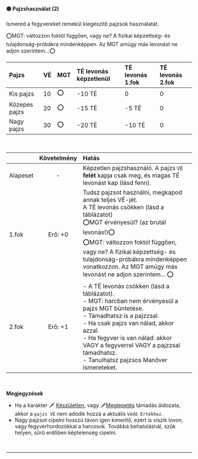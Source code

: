 #### 🟣 Pajzshasználat (2)

Ismered a fegyvereket remekül kiegészítő pajzsok használatát.

⭕MGT: változzon foktól függően, vagy ne? A fizikai képzettség- és tulajdonság-próbákra mindenképpen. Az MGT amúgy más levonást ne adjon szerintem...⭕


| Pajzs | VÉ  | MGT | TÉ levonás képzetlenül | TÉ levonás 1.fok | TÉ levonás 2.fok |
| :----------- | :----------- | :----------- | :----------- | :----------- | :----------- |
| Kis pajzs | 10 | ⭕ | -10 TÉ | 0 | 0 |
| Közepes pajzs | 20  | ⭕ | -15 TÉ | -5 TÉ | 0 |
| Nagy pajzs | 30 | ⭕ | -20 TÉ | -10 TÉ | 0 |

<br />

| |  Követelmény | Hatás  |
| :----------- | :-----------: | :----------- |
| Alapeset| - | Képzetlen pajzshasználó. A pajzs `VÉ` **felét** kapja csak meg, és magas TÉ levonást kap (lásd fenn). |
| 1.fok | Erő: +0 | Tudsz pajzsot használni, megkapod annak teljes VÉ-jét.<br />A TÉ levonás csökken (lásd a táblázatot)<br />⭕MGT érvényesül? (az brutál levonás!)⭕<br />⭕MGT: változzon foktól függően, vagy ne? A fizikai képzettség- és tulajdonság-próbákra mindenképpen vonatkozzon. Az MGT amúgy más levonást ne adjon szerintem... ⭕ |
| 2.fok | Erő: +1 | - A TÉ levonás csökken (lásd a táblázatot).<br />- MGT: harcban nem érvényesül a pajzs MGT büntetése.<br />- Támadhatsz is a pajzzsal.<br />- Ha csak pajzs van nálad, akkor azzal.<br />- Ha fegyver is van nálad: akkor VAGY a fegyverrel VAGY a pajzzsal támadhatsz.<br />- Tanulhatsz pajzsos Manőver ismereteket. |

<br />

**Megjegyzések**

- Ha a karakter 🗡️ [Készületlen](055_01_harci_helyzetek.md#k%C3%A9sz%C3%BCletlens%C3%A9g), vagy 🗡️[Meglepetés](055_01_harci_helyzetek.md#meglepet%C3%A9s) támadás áldozata, akkor a `pajzs VÉ` nem adódik hozzá a aktuális `Védő Értékhez`.
- Nagy pajzsot cipelni hosszú távon igen kimerítő, ezért is viszik lovon, vagy fegyverhordozókkal a harcosok. Továbbá behatolásnál, szűk helyen, sűrű erdőben képtelenség cipelni.

<br />

---
